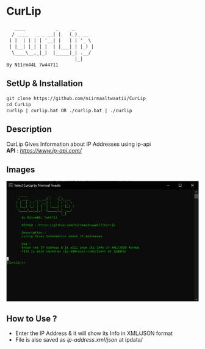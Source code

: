 # CurLip
       ____           _     _
      / ____   _ _ __| |   (_)_ __
     | |  | | | | '__| |   | | '_ \
     | |__| |_| | |  | |___| | |_) |
      \____\__,_|_|  |_____|_| .__/
                             |_|
	By N11rm44L 7w44711

## SetUp & Installation
```
git clone https://github.com/niirmaaltwaatii/CurLip
cd CurLip
curlip | curlip.bat OR ./curlip.bat | ./curlip
```

## Description
CurLip Gives Information about IP Addresses using ip-api<br>
**API** : _https://www.ip-api.com/_

## Images
![CurLip](img/CurLip.png)

## How to Use ?
* Enter the IP Address & it will show its Info in XML/JSON format <br>
* File is also saved as _ip-address.xml/json_ at ipdata/
